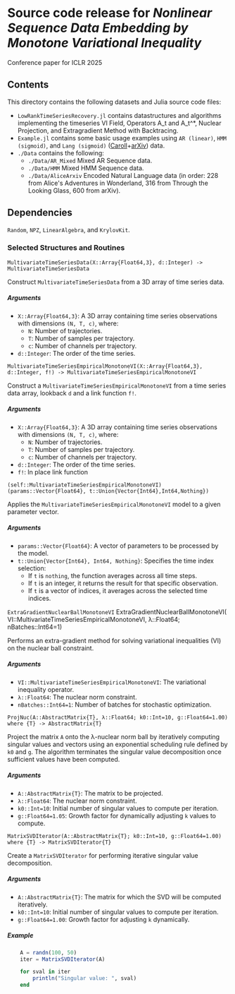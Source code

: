 # Source code release for *Nonlinear Sequence Data Embedding by Monotone Variational Inequality*

Conference paper for ICLR 2025

## Contents

This directory contains the following datasets and Julia source code files:

- `LowRankTimeSeriesRecovery.jl` contains datastructures and algorithms implementing the timeseries VI Field, Operators A_t and A_t^\*, Nuclear Projection, and Extragradient Method with Backtracing.
- `Example.jl` contains some basic usage examples using `AR (linear)`, `HMM (sigmoid)`, and `Lang (sigmoid)` ([Caroll](https://www.gutenberg.org/ebooks/author/7)+[arXiv](https://www.kaggle.com/datasets/Cornell-University/arxiv)) data.
- `./Data` contains the following:
  - `./Data/AR_Mixed` Mixed AR Sequence data.
  - `./Data/HMM` Mixed HMM Sequence data.
  - `./Data/AliceArxiv` Encoded Natural Language data (in order: 228 from Alice's Adventures in Wonderland, 316 from Through the Looking Glass, 600 from arXiv).

## Dependencies

`Random`, `NPZ`, `LinearAlgebra`, and `KrylovKit`.

### Selected Structures and Routines

`MultivariateTimeSeriesData(X::Array{Float64,3}, d::Integer) -> MultivariateTimeSeriesData`

Construct `MultivariateTimeSeriesData` from a 3D array of time series data.

##### Arguments

- `X::Array{Float64,3}`: A 3D array containing time series observations with dimensions `(N, T, c)`, where:
  - `N`: Number of trajectories.
  - `T`: Number of samples per trajectory.
  - `c`: Number of channels per trajectory.
- `d::Integer`: The order of the time series.

`MultivariateTimeSeriesEmpiricalMonotoneVI(X::Array{Float64,3}, d::Integer, f!) -> MultivariateTimeSeriesEmpiricalMonotoneVI`

Construct a `MultivariateTimeSeriesEmpiricalMonotoneVI` from a time series data array, lookback `d` and a link function `f!`.

##### Arguments

- `X::Array{Float64,3}`: A 3D array containing time series observations with dimensions `(N, T, c)`, where:
  - `N`: Number of trajectories.
  - `T`: Number of samples per trajectory.
  - `c`: Number of channels per trajectory.
- `d::Integer`: The order of the time series.
- `f!`: In place link function

`(self::MultivariateTimeSeriesEmpiricalMonotoneVI)(params::Vector{Float64}, t::Union{Vector{Int64},Int64,Nothing})`

Applies the `MultivariateTimeSeriesEmpiricalMonotoneVI` model to a given parameter vector.

##### Arguments

- `params::Vector{Float64}`: A vector of parameters to be processed by the model.
- `t::Union{Vector{Int64}, Int64, Nothing}`: Specifies the time index selection:
  - If `t` is `nothing`, the function averages across all time steps.
  - If `t` is an integer, it returns the result for that specific observation.
  - If `t` is a vector of indices, it averages across the selected time indices.

`ExtraGradientNuclearBallMonotoneVI`
    ExtraGradientNuclearBallMonotoneVI(
        VI::MultivariateTimeSeriesEmpiricalMonotoneVI, λ::Float64;
        nBatches::Int64=1)

Performs an extra-gradient method for solving variational inequalities (VI) on the nuclear ball constraint.

##### Arguments

- `VI::MultivariateTimeSeriesEmpiricalMonotoneVI`: The variational inequality operator.
- `λ::Float64`: The nuclear norm constraint.
- `nBatches::Int64=1`: Number of batches for stochastic optimization.

`ProjNuc(A::AbstractMatrix{T}, λ::Float64; k0::Int=10, g::Float64=1.00) where {T} -> AbstractMatrix{T}`

Project the matrix `A` onto the λ-nuclear norm ball by iteratively computing singular values
and vectors using an exponential scheduling rule defined by `k0` and `g`. The algorithm terminates
the singular value decomposition once sufficient values have been computed.

##### Arguments

- `A::AbstractMatrix{T}`: The matrix to be projected.
- `λ::Float64`: The nuclear norm constraint.
- `k0::Int=10`: Initial number of singular values to compute per iteration.
- `g::Float64=1.05`: Growth factor for dynamically adjusting `k` values to compute.

`MatrixSVDIterator(A::AbstractMatrix{T}; k0::Int=10, g::Float64=1.00) where {T} -> MatrixSVDIterator{T}`

Create a `MatrixSVDIterator` for performing iterative singular value decomposition.

##### Arguments

- `A::AbstractMatrix{T}`: The matrix for which the SVD will be computed iteratively.
- `k0::Int=10`: Initial number of singular values to compute per iteration.
- `g::Float64=1.00`: Growth factor for adjusting `k` dynamically.

##### Example

```julia
    A = randn(100, 50)
    iter = MatrixSVDIterator(A)

    for sval in iter
        println("Singular value: ", sval)
    end
```
